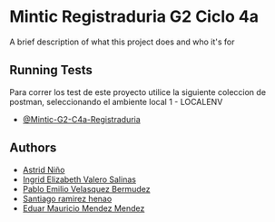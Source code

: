 
# Mintic Registraduria G2 Ciclo 4a

A brief description of what this project does and who it's for



## Running Tests

Para correr los test de este proyecto utilice la siguiente coleccion de postman, seleccionando el ambiente local 1 - LOCALENV

- [@Mintic-G2-C4a-Registraduria](https://www.postman.com/lunar-desert-132435/workspace/mintic-g2-c4a-registraduria/overview)


## Authors

- [Astrid Niño](#)
- [Ingrid Elizabeth Valero Salinas](#)
- [Pablo Emilio Velasquez Bermudez](#)
- [Santiago ramirez henao](#)
- [Eduar Mauricio Mendez Mendez](#)

